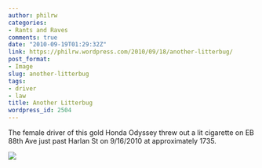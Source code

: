 ```yaml
---
author: philrw
categories:
- Rants and Raves
comments: true
date: "2010-09-19T01:29:32Z"
link: https://philrw.wordpress.com/2010/09/18/another-litterbug/
post_format:
- Image
slug: another-litterbug
tags:
- driver
- law
title: Another Litterbug
wordpress_id: 2504
---
```


The female driver of this gold Honda Odyssey threw out a lit cigarette on EB 88th Ave just past Harlan St on 9/16/2010 at approximately 1735.

[![](/images/IMG_0294-300x225.jpg)](/images/img_0294.jpg)
